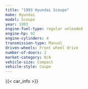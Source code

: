 ```yaml
---
title: "1993 Hyundai Scoupe"
make: Hyundai
model: Scoupe
year: 1993
engine-fuel-type: regular unleaded
engine-hp: 92
engine-cylinders: 4
transmission-type: Manual
driven-wheels: Front wheel drive
number-of-doors: 2
market-category: N/A
vehicle-size: Compact
vehicle-style: Coupe
---
```


{{< car_info >}}
